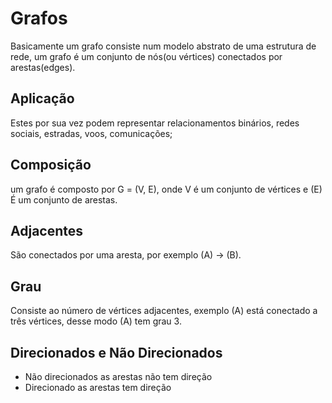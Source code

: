 # Grafos

Basicamente um grafo consiste num modelo abstrato de uma estrutura de rede, um grafo é um conjunto de nós(ou vértices) conectados por arestas(edges).

## Aplicação

Estes por sua vez podem representar relacionamentos binários, redes sociais, estradas, voos, comunicações;

## Composição

um grafo é composto por G = (V, E), onde V é um conjunto de vértices e (E) É um conjunto de arestas.

## Adjacentes

São conectados por uma aresta, por exemplo (A) -> (B).

## Grau

Consiste ao número de vértices adjacentes, exemplo (A) está conectado a três vértices, desse modo (A) tem grau 3.

## Direcionados e Não Direcionados

- Não direcionados as arestas não tem direção
- Direcionado as arestas tem direção
